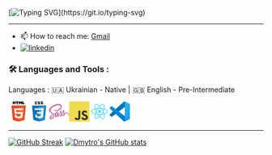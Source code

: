 <!--   my-ticker -->
[![Typing SVG](https://readme-typing-svg.herokuapp.com?color=%2336BCF7&center=true&vCenter=true&width=600&lines=Hi+there+👋,+I+am+Dmytro+Moroz!!!)](https://git.io/typing-svg)
<!--   my-header-img -->

---
+ 📫 How to reach me: [Gmail](https://morozzzuk17@gmail.com)
+ <a href="https://www.linkedin.com/in/dmytro-moroz-1abb97275/"><img src="https://img.shields.io/badge/Linkedin-blue?logo=linkedin&style=for-the-badge" alt="linkedin" title="Linkedin" /></a>


### :hammer_and_wrench: Languages and Tools :
Languages : 🇺🇦 Ukrainian - Native | 🇬🇧 English - Pre-Intermediate

<div ></div>
<img src="https://raw.githubusercontent.com/github/explore/80688e429a7d4ef2fca1e82350fe8e3517d3494d/topics/html/html.png" align="left" alt="HTML5" width="40px" height="40px"/>

<img src="https://raw.githubusercontent.com/github/explore/80688e429a7d4ef2fca1e82350fe8e3517d3494d/topics/css/css.png" align="left" alt="CSS3" width="40px" height="40px"/>

<img align="left" alt="Sass" width="40px" height="40px" src="https://raw.githubusercontent.com/github/explore/80688e429a7d4ef2fca1e82350fe8e3517d3494d/topics/sass/sass.png" />

<img align="left" alt="JavaScript" width="40px" height="40px" src="https://raw.githubusercontent.com/github/explore/80688e429a7d4ef2fca1e82350fe8e3517d3494d/topics/javascript/javascript.png" />
 
<img align="left" alt="React" width="40px" height="40px" src="https://raw.githubusercontent.com/github/explore/80688e429a7d4ef2fca1e82350fe8e3517d3494d/topics/react/react.png" />

<img alt="Visual Studio Code" width="40px" height="40px" src="https://raw.githubusercontent.com/github/explore/80688e429a7d4ef2fca1e82350fe8e3517d3494d/topics/visual-studio-code/visual-studio-code.png" />
</div>

---

[![GitHub Streak](https://streak-stats.demolab.com?user=morozzzuk&theme=dark&hide_border=true&date_format=j%20M%5B%20Y%5D&mode=weekly)](https://git.io/streak-stats)
[![Dmytro's GitHub stats](https://github-readme-stats.vercel.app/api?username=morozzzuk)](https://github.com/anuraghazra/github-readme-stats)
